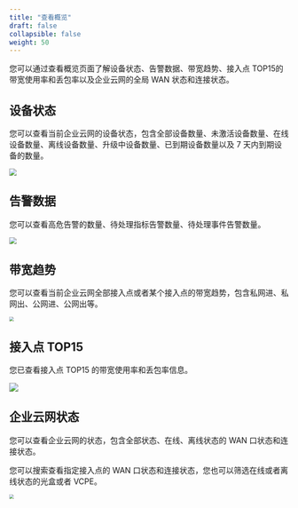 ```yaml
---
title: "查看概览"
draft: false
collapsible: false
weight: 50
---
```


您可以通过查看概览页面了解设备状态、告警数据、带宽趋势、接入点 TOP15的带宽使用率和丢包率以及企业云网的全局 WAN 状态和连接状态。

## 设备状态

您可以查看当前企业云网的设备状态，包含全部设备数量、未激活设备数量、在线设备数量、离线设备数量、升级中设备数量、已到期设备数量以及 7 天内到期设备的数量。

<img src="../../../_images/um_overview_device_status.png" style="zoom:80%;" />

## 告警数据

您可以查看高危告警的数量、待处理指标告警数量、待处理事件告警数量。

<img src="../../../_images/um_overview_alarm_status.png" style="zoom:80%;" />

## 带宽趋势

您可以查看当前企业云网全部接入点或者某个接入点的带宽趋势，包含私网进、私网出、公网进、公网出等。

<img src="../../../_images/um_overview_bandwidth_trend.png" style="zoom:50%;" />

## 接入点 TOP15

您已查看接入点 TOP15 的带宽使用率和丢包率信息。

![](../../../_images/um_overview_access_top15.png)

## 企业云网状态

您可以查看企业云网的状态，包含全部状态、在线、离线状态的 WAN 口状态和连接状态。

您可以搜索查看指定接入点的 WAN 口状态和连接状态，您也可以筛选在线或者离线状态的光盒或者 VCPE。

<img src="../../../_images/um_overview_wan_status.png" style="zoom:50%;" />





